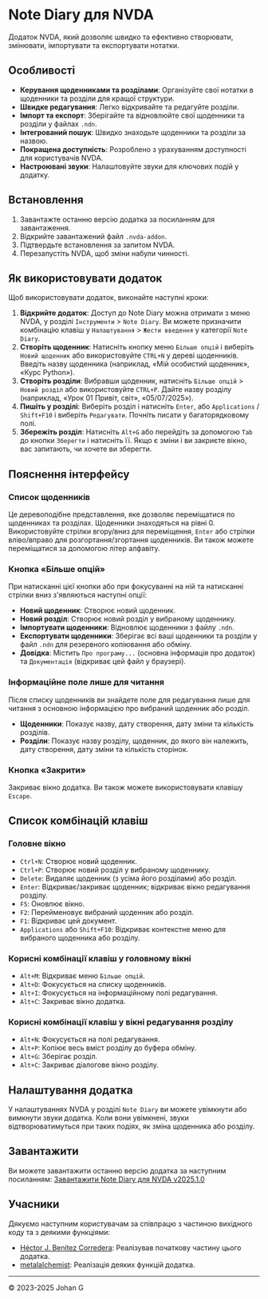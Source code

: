# Note Diary для NVDA

Додаток NVDA, який дозволяє швидко та ефективно створювати, змінювати, імпортувати та експортувати нотатки.

## Особливості

*   **Керування щоденниками та розділами**: Організуйте свої нотатки в щоденники та розділи для кращої структури.
*   **Швидке редагування**: Легко відкривайте та редагуйте розділи.
*   **Імпорт та експорт**: Зберігайте та відновлюйте свої щоденники та розділи у файлах `.ndn`.
*   **Інтегрований пошук**: Швидко знаходьте щоденники та розділи за назвою.
*   **Покращена доступність**: Розроблено з урахуванням доступності для користувачів NVDA.
*   **Настроювані звуки**: Налаштовуйте звуки для ключових подій у додатку.

## Встановлення

1.  Завантажте останню версію додатка за посиланням для завантаження.
2.  Відкрийте завантажений файл `.nvda-addon`.
3.  Підтвердьте встановлення за запитом NVDA.
4.  Перезапустіть NVDA, щоб зміни набули чинності.

## Як використовувати додаток

Щоб використовувати додаток, виконайте наступні кроки:

1.  **Відкрийте додаток**: Доступ до Note Diary можна отримати з меню NVDA, у розділі `Інструменти` > `Note Diary`. Ви можете призначити комбінацію клавіш у `Налаштування` > `Жести введення` у категорії `Note Diary`.
2.  **Створіть щоденник**: Натисніть кнопку меню `Більше опцій` і виберіть `Новий щоденник` або використовуйте `CTRL+N` у дереві щоденників. Введіть назву щоденника (наприклад, «Мій особистий щоденник», «Курс Python»).
3.  **Створіть розділи**: Вибравши щоденник, натисніть `Більше опцій` > `Новий розділ` або використовуйте `CTRL+P`. Дайте назву розділу (наприклад, «Урок 01 Привіт, світ», «05/07/2025»).
4.  **Пишіть у розділі**: Виберіть розділ і натисніть `Enter`, або `Applications` / `Shift+F10` і виберіть `Редагувати`. Почніть писати у багаторядковому полі.
5.  **Збережіть розділ**: Натисніть `Alt+G` або перейдіть за допомогою `Tab` до кнопки `Зберегти` і натисніть її. Якщо є зміни і ви закриєте вікно, вас запитають, чи хочете ви зберегти.

## Пояснення інтерфейсу

### Список щоденників

Це деревоподібне представлення, яке дозволяє переміщатися по щоденниках та розділах. Щоденники знаходяться на рівні 0. Використовуйте стрілки вгору/вниз для переміщення, `Enter` або стрілки вліво/вправо для розгортання/згортання щоденників. Ви також можете переміщатися за допомогою літер алфавіту.

### Кнопка «Більше опцій»

При натисканні цієї кнопки або при фокусуванні на ній та натисканні стрілки вниз з'являються наступні опції:

*   **Новий щоденник**: Створює новий щоденник.
*   **Новий розділ**: Створює новий розділ у вибраному щоденнику.
*   **Імпортувати щоденники**: Відновлює щоденники з файлу `.ndn`.
*   **Експортувати щоденники**: Зберігає всі ваші щоденники та розділи у файл `.ndn` для резервного копіювання або обміну.
*   **Довідка**: Містить `Про програму...` (основна інформація про додаток) та `Документація` (відкриває цей файл у браузері).

### Інформаційне поле лише для читання

Після списку щоденників ви знайдете поле для редагування лише для читання з основною інформацією про вибраний щоденник або розділ.

*   **Щоденники**: Показує назву, дату створення, дату зміни та кількість розділів.
*   **Розділи**: Показує назву розділу, щоденник, до якого він належить, дату створення, дату зміни та кількість сторінок.

### Кнопка «Закрити»

Закриває вікно додатка. Ви також можете використовувати клавішу `Escape`.

## Список комбінацій клавіш

### Головне вікно

*   `Ctrl+N`: Створює новий щоденник.
*   `Ctrl+P`: Створює новий розділ у вибраному щоденнику.
*   `Delete`: Видаляє щоденник (з усіма його розділами) або розділ.
*   `Enter`: Відкриває/закриває щоденник; відкриває вікно редагування розділу.
*   `F5`: Оновлює вікно.
*   `F2`: Перейменовує вибраний щоденник або розділ.
*   `F1`: Відкриває цей документ.
*   `Applications` або `Shift+F10`: Відкриває контекстне меню для вибраного щоденника або розділу.

### Корисні комбінації клавіш у головному вікні

*   `Alt+M`: Відкриває меню `Більше опцій`.
*   `Alt+D`: Фокусується на списку щоденників.
*   `Alt+I`: Фокусується на інформаційному полі редагування.
*   `Alt+C`: Закриває вікно додатка.

### Корисні комбінації клавіш у вікні редагування розділу

*   `Alt+N`: Фокусується на полі редагування.
*   `Alt+P`: Копіює весь вміст розділу до буфера обміну.
*   `Alt+G`: Зберігає розділ.
*   `Alt+C`: Закриває діалогове вікно розділу.

## Налаштування додатка

У налаштуваннях NVDA у розділі `Note Diary` ви можете увімкнути або вимкнути звуки додатка. Коли вони увімкнені, звуки відтворюватимуться при таких подіях, як зміна щоденника або розділу.

## Завантажити

Ви можете завантажити останню версію додатка за наступним посиланням:
[Завантажити Note Diary для NVDA v2025.1.0](https://github.com/JohanAnim/Note-diary/releases/download/2025.1.0/Note.diary.for.NVDA-2025.1.0.nvda-addon)

## Учасники

Дякуємо наступним користувачам за співпрацю з частиною вихідного коду та з деякими функціями:

*   [Héctor J. Benítez Corredera](https://github.com/hxebolax/): Реалізував початкову частину цього додатка.
*   [metalalchemist](https://github.com/metalalchemist/): Реалізація деяких функцій додатка.

---

© 2023-2025 Johan G